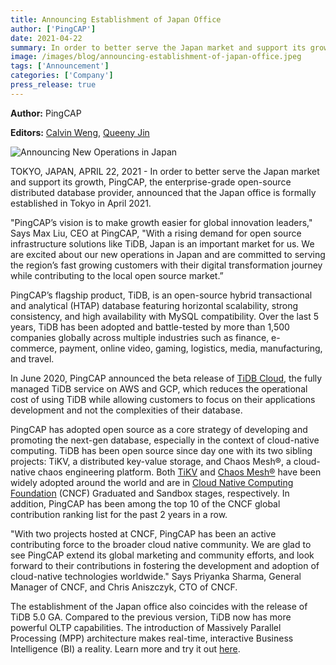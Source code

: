 ```yaml
---
title: Announcing Establishment of Japan Office
author: ['PingCAP']
date: 2021-04-22
summary: In order to better serve the Japan market and support its growth, PingCAP formally established a new office in Tokyo, Japan.
image: /images/blog/announcing-establishment-of-japan-office.jpeg
tags: ['Announcement']
categories: ['Company']
press_release: true
---
```


**Author:** PingCAP

**Editors:** [Calvin Weng](https://github.com/dcalvin), [Queeny Jin](https://github.com/queenypingcap)

![Announcing New Operations in Japan](media/announcing-establishment-of-japan-office.jpeg)

TOKYO, JAPAN, APRIL 22, 2021 - In order to better serve the Japan market and support its growth, PingCAP, the enterprise-grade open-source distributed database provider, announced that the Japan office is formally established in Tokyo in April 2021.

"PingCAP’s vision is to make growth easier for global innovation leaders," Says Max Liu, CEO at PingCAP, "With a rising demand for open source infrastructure solutions like TiDB, Japan is an important market for us. We are excited about our new operations in Japan and are committed to serving the region’s fast growing customers with their digital transformation journey while contributing to the local open source market.”

PingCAP’s flagship product, TiDB, is an open-source hybrid transactional and analytical (HTAP) database featuring horizontal scalability, strong consistency, and high availability with MySQL compatibility. Over the last 5 years, TiDB has been adopted and battle-tested by more than 1,500 companies globally across multiple industries such as finance, e-commerce, payment, online video, gaming, logistics, media, manufacturing, and travel.

In June 2020, PingCAP announced the beta release of [TiDB Cloud](https://pingcap.com/products/tidbcloud/), the fully managed TiDB service on AWS and GCP, which reduces the operational cost of using TiDB while allowing customers to focus on their applications development and not the complexities of their database.

PingCAP has adopted open source as a core strategy of developing and promoting the next-gen database, especially in the context of cloud-native computing. TiDB has been open source since day one with its two sibling projects: TiKV, a distributed key-value storage, and Chaos Mesh®, a cloud-native chaos engineering platform. Both [TiKV](https://tikv.org/) and [Chaos Mesh®](https://chaos-mesh.org/) have been widely adopted around the world and are in [Cloud Native Computing Foundation](https://cncf.io) (CNCF) Graduated and Sandbox stages, respectively. In addition, PingCAP has been among the top 10 of the CNCF global contribution ranking list for the past 2 years in a row.

"With two projects hosted at CNCF, PingCAP has been an active contributing force to the broader cloud native community. We are glad to see PingCAP extend its global marketing and community efforts, and look forward to their contributions in fostering the development and adoption of cloud-native technologies worldwide." Says Priyanka Sharma, General Manager of CNCF, and Chris Aniszczyk, CTO of CNCF.

The establishment of the Japan office also coincides with the release of TiDB 5.0 GA. Compared to the previous version, TiDB now has more powerful OLTP capabilities. The introduction of Massively Parallel Processing (MPP) architecture makes real-time, interactive Business Intelligence (BI) a reality. Learn more and try it out [here](https://pingcap.com/blog/tidb-5.0-ga-one-stop-htap-solution-deliver-speed-stability-simplicity).
